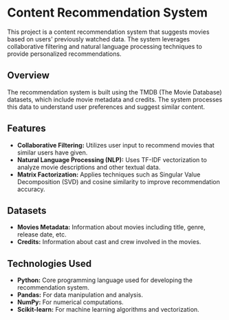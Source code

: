 # Content Recommendation System

This project is a content recommendation system that suggests movies based on users' previously watched data. The system leverages collaborative filtering and natural language processing techniques to provide personalized recommendations.

## Overview

The recommendation system is built using the TMDB (The Movie Database) datasets, which include movie metadata and credits. The system processes this data to understand user preferences and suggest similar content.

## Features

- **Collaborative Filtering:** Utilizes user input to recommend movies that similar users have given.
- **Natural Language Processing (NLP):** Uses TF-IDF vectorization to analyze movie descriptions and other textual data.
- **Matrix Factorization:** Applies techniques such as Singular Value Decomposition (SVD) and cosine similarity to improve recommendation accuracy.

## Datasets

- **Movies Metadata:** Information about movies including title, genre, release date, etc.
- **Credits:** Information about cast and crew involved in the movies.

## Technologies Used

- **Python:** Core programming language used for developing the recommendation system.
- **Pandas:** For data manipulation and analysis.
- **NumPy:** For numerical computations.
- **Scikit-learn:** For machine learning algorithms and vectorization.

